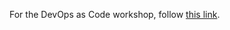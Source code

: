 For the DevOps as Code workshop, follow [this link](https://github.com/xebialabs/devops-as-code-workshop).
